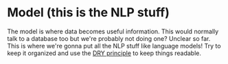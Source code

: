 # Model (this is the NLP stuff)
The model is where data becomes useful information. This would normally talk to a database too but we're probably not doing one? Unclear so far. This is where we're gonna put all the NLP stuff like language models!
Try to keep it organized and use the [DRY principle](https://en.wikipedia.org/wiki/Don%27t_repeat_yourself) to keep things readable.